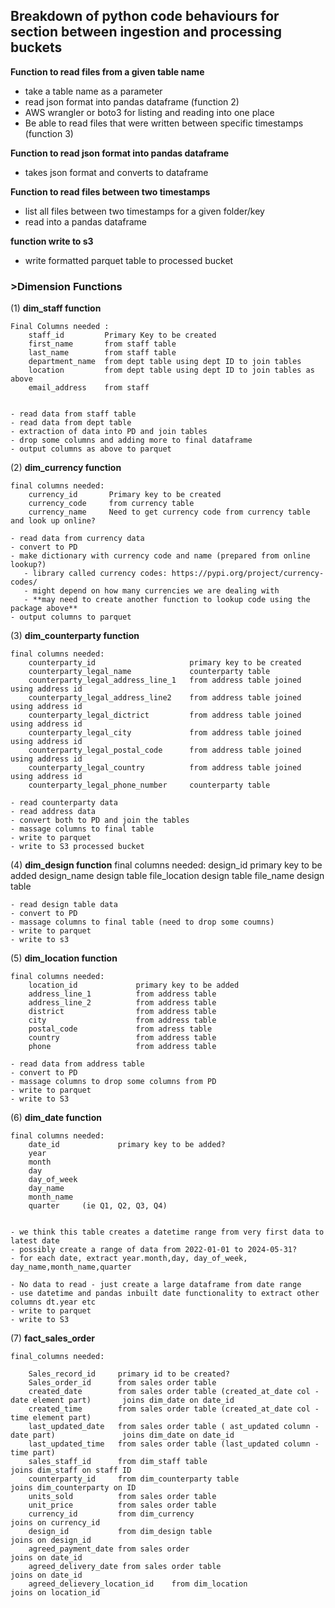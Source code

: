<h2> Breakdown of python code behaviours for section between ingestion and processing buckets</h2>

**Function to read files from a given table name**
- take a table name as a parameter
- read json format into pandas dataframe (function 2) 
- AWS wrangler or boto3 for listing and reading into one place
- Be able to read files that were written between specific timestamps (function 3)
    

 **Function to read json format into pandas dataframe**
  - takes json format and converts to dataframe

**Function to read files between two timestamps**
- list all files between two timestamps for a given folder/key
- read into a pandas dataframe


**function write to s3** 
 - write formatted parquet table to processed bucket

<h3>>Dimension Functions</h3>

(1) **dim_staff function**

    Final Columns needed :  
        staff_id         Primary Key to be created
        first_name       from staff table
        last_name        from staff table
        department_name  from dept table using dept ID to join tables
        location         from dept table using dept ID to join tables as above
        email_address    from staff


    - read data from staff table
    - read data from dept table
    - extraction of data into PD and join tables
    - drop some columns and adding more to final dataframe
    - output columns as above to parquet


(2) **dim_currency function**

    final columns needed:  
        currency_id       Primary key to be created
        currency_code     from currency table
        currency_name     Need to get currency code from currency table and look up online?

    - read data from currency data
    - convert to PD
    - make dictionary with currency code and name (prepared from online lookup?)
       - library called currency codes: https://pypi.org/project/currency-codes/
       - might depend on how many currencies we are dealing with
       - **may need to create another function to lookup code using the package above**
    - output columns to parquet


(3) **dim_counterparty function**

    final columns needed:
        counterparty_id                     primary key to be created
        counterparty_legal_name             counterparty table
        counterparty_legal_address_line_1   from address table joined using address id
        counterparty_legal_address_line2    from address table joined using address id
        counterparty_legal_dictrict         from address table joined using address id
        counterparty_legal_city             from address table joined using address id
        counterparty_legal_postal_code      from address table joined using address id
        counterparty_legal_country          from address table joined using address id
        counterparty_legal_phone_number     counterparty table

    - read counterparty data
    - read address data
    - convert both to PD and join the tables
    - massage columns to final table
    - write to parquet
    - write to S3 processed bucket


(4) **dim_design function**
    final columns needed:
        design_id               primary key to be added
        design_name             design table
        file_location           design table
        file_name               design table

    - read design table data
    - convert to PD
    - massage columns to final table (need to drop some coumns)
    - write to parquet
    - write to s3

(5) **dim_location function**

    final columns needed:
        location_id             primary key to be added
        address_line_1          from address table
        address_line_2          from address table
        district                from address table
        city                    from address table
        postal_code             from adress table
        country                 from address table
        phone                   from address table

    - read data from address table
    - convert to PD
    - massage columns to drop some columns from PD
    - write to parquet
    - write to S3

(6) **dim_date function**

    final columns needed:
        date_id             primary key to be added?
        year                
        month
        day
        day_of_week
        day_name
        month_name
        quarter     (ie Q1, Q2, Q3, Q4)


    - we think this table creates a datetime range from very first data to latest date
    - possibly create a range of data from 2022-01-01 to 2024-05-31? 
    - for each date, extract year.month,day, day_of_week, day_name,month_name,quarter

    - No data to read - just create a large dataframe from date range
    - use datetime and pandas inbuilt date functionality to extract other columns dt.year etc
    - write to parquet
    - write to S3

(7)  **fact_sales_order**

    final_columns needed:

        Sales_record_id     primary id to be created? 
        Sales_order_id      from sales order table
        created_date        from sales order table (created_at_date col - date element part)       joins dim_date on date_id
        created_time        from sales order table (created_at_date col - time element part)        
        last_updated_date   from sales order table ( ast_updated column - date part)               joins dim_date on date_id
        last_updated_time   from sales order table (last_updated column - time part)
        sales_staff_id      from dim_staff table                                                   joins dim_staff on staff ID
        counterparty_id     from dim_counterparty table                                            joins dim_counterparty on ID
        units_sold          from sales order table
        unit_price          from sales order table
        currency_id         from dim_currency                                                      joins on currency_id
        design_id           from dim_design table                                                  joins on design_id
        agreed_payment_date from sales order                                                       joins on date_id
        agreed_delivery_date from sales order table                                                joins on date_id
        agreed_delievery_location_id    from dim_location                                          joins on location_id